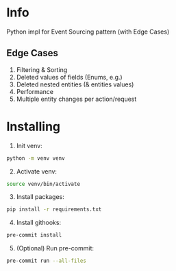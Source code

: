 # Info
Python impl for Event Sourcing pattern (with Edge Cases)

## Edge Cases
1. Filtering & Sorting
2. Deleted values of fields (Enums, e.g.)
3. Deleted nested entities (& entities values)
4. Performance
5. Multiple entity changes per action/request

# Installing
1. Init venv:
```bash
python -m venv venv
```
2. Activate venv:
```bash
source venv/bin/activate
```
3. Install packages:
```bash
pip install -r requirements.txt
```
4. Install githooks:
```bash
pre-commit install
```
5. (Optional) Run pre-commit:
```bash
pre-commit run --all-files
```

